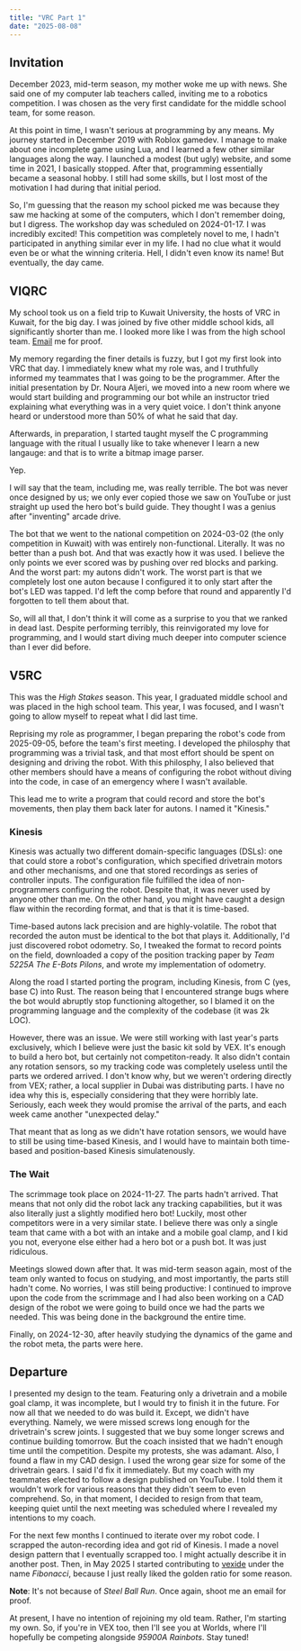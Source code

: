```yaml
---
title: "VRC Part 1"
date: "2025-08-08"
---
```

## Invitation

December 2023, mid-term season, my mother woke me up with news. She said one of my computer lab teachers called, inviting me to a robotics competition. I was chosen as the very first candidate for the middle school team, for some reason.

At this point in time, I wasn't serious at programming by any means. My journey started in December 2019 with Roblox gamedev. I manage to make about one incomplete game using Lua, and I learned a few other similar languages along the way. I launched a modest (but ugly) website, and some time in 2021, I basically stopped. After that, programming essentially became a seasonal hobby. I still had some skills, but I lost most of the motivation I had during that initial period.

So, I'm guessing that the reason my school picked me was because they saw me hacking at some of the computers, which I don't remember doing, but I digress. The workshop day was scheduled on 2024-01-17. I was incredibly excited! This competition was completely novel to me, I hadn't participated in anything similar ever in my life. I had no clue what it would even be or what the winning criteria. Hell, I didn't even know its name! But eventually, the day came.

## VIQRC

My school took us on a field trip to Kuwait University, the hosts of VRC in Kuwait, for the big day. I was joined by five other middle school kids, all significantly shorter than me. I looked more like I was from the high school team. [Email](mailto:phi@fibn.cc) me for proof.

My memory regarding the finer details is fuzzy, but I got my first look into VRC that day. I immediately knew what my role was, and I truthfully informed my teammates that I was going to be the programmer. After the initial presentation by Dr. Noura Aljeri, we moved into a new room where we would start building and programming our bot while an instructor tried explaining what everything was in a very quiet voice. I don't think anyone heard or understood more than 50% of what he said that day.

Afterwards, in preparation, I started taught myself the C programming language with the ritual I usually like to take whenever I learn a new langauge: and that is to write a bitmap image parser.

Yep.

I will say that the team, including me, was really terrible. The bot was never once designed by us; we only ever copied those we saw on YouTube or just straight up used the hero bot's build guide. They thought I was a genius after "inventing" arcade drive.

The bot that we went to the national competition on 2024-03-02 (the only competition in Kuwait) with was entirely non-functional. Literally. It was no better than a push bot. And that was exactly how it was used. I believe the only points we ever scored was by pushing over red blocks and parking. And the worst part: my autons didn't work. The worst part is that we completely lost one auton because I configured it to only start after the bot's LED was tapped. I'd left the comp before that round and apparently I'd forgotten to tell them about that.

So, will all that, I don't think it will come as a surprise to you that we ranked in dead last. Despite performing terribly, this reinvigorated my love for programming, and I would start diving much deeper into computer science than I ever did before.

## V5RC

This was the _High Stakes_ season. This year, I graduated middle school and was placed in the high school team. This year, I was focused, and I wasn't going to allow myself to repeat what I did last time.

Reprising my role as programmer, I began preparing the robot's code from 2025-09-05, before the team's first meeting. I developed the philosphy that programming was a trivial task, and that most effort should be spent on designing and driving the robot. With this philosphy, I also believed that other members should have a means of configuring the robot without diving into the code, in case of an emergency where I wasn't available.

This lead me to write a program that could record and store the bot's movements, then play them back later for autons. I named it "Kinesis."

### Kinesis

Kinesis was actually two different domain-specific languages (DSLs): one that could store a robot's configuration, which specified drivetrain motors and other mechanisms, and one that stored recordings as series of controller inputs. The configuration file fulfilled the idea of non-programmers configuring the robot. Despite that, it was never used by anyone other than me. On the other hand, you might have caught a design flaw within the recording format, and that is that it is time-based.

Time-based autons lack precision and are highly-volatile. The robot that recorded the auton must be identical to the bot that plays it. Additionally, I'd just discovered robot odometry. So, I tweaked the format to record points on the field, downloaded a copy of the position tracking paper by _Team 5225A The E-Bots Pilons_, and wrote my implementation of odometry.

Along the road I started porting the program, including Kinesis, from C (yes, base C) into Rust. The reason being that I encountered strange bugs where the bot would abruptly stop functioning altogether, so I blamed it on the programming language and the complexity of the codebase (it was 2k LOC).

However, there was an issue. We were still working with last year's parts exclusively, which I believe were just the basic kit sold by VEX. It's enough to build a hero bot, but certainly not competiton-ready. It also didn't contain any rotation sensors, so my tracking code was completely useless until the parts we ordered arrived. I don't know why, but we weren't ordering directly from VEX; rather, a local supplier in Dubai was distributing parts. I have no idea why this is, especially considering that they were horribly late. Seriously, each week they would promise the arrival of the parts, and each week came another "unexpected delay."

That meant that as long as we didn't have rotation sensors, we would have to still be using time-based Kinesis, and I would have to maintain both time-based and position-based Kinesis simulatenously.

### The Wait

The scrimmage took place on 2024-11-27. The parts hadn't arrived. That means that not only did the robot lack any tracking capabilities, but it was also literally just a slightly modified hero bot! Luckily, most other competitors were in a very similar state. I believe there was only a single team that came with a bot with an intake and a mobile goal clamp, and I kid you not, everyone else either had a hero bot or a push bot. It was just ridiculous.

Meetings slowed down after that. It was mid-term season again, most of the team only wanted to focus on studying, and most importantly, the parts still hadn't come. No worries, I was still being productive: I continued to improve upon the code from the scrimmage and I had also been working on a CAD design of the robot we were going to build once we had the parts we needed. This was being done in the background the entire time.

Finally, on 2024-12-30, after heavily studying the dynamics of the game and the robot meta, the parts were here.

## Departure

I presented my design to the team. Featuring only a drivetrain and a mobile goal clamp, it was incomplete, but I would try to finish it in the future. For now all that we needed to do was build it. Except, we didn't have everything. Namely, we were missed screws long enough for the drivetrain's screw joints. I suggested that we buy some longer screws and continue building tomorrow. But the coach insisted that we hadn't enough time until the competition. Despite my protests, she was adamant. Also, I found a flaw in my CAD design. I used the wrong gear size for some of the drivetrain gears. I said I'd fix it immediately. But my coach with my teammates elected to follow a design published on YouTube. I told them it wouldn't work for various reasons that they didn't seem to even comprehend. So, in that moment, I decided to resign from that team, keeping quiet until the next meeting was scheduled where I revealed my intentions to my coach.

For the next few months I continued to iterate over my robot code. I scrapped the auton-recording idea and got rid of Kinesis. I made a novel design pattern that I eventually scrapped too. I might actually describe it in another post. Then, in May 2025 I started contributing to [vexide](https://vexide.dev) under the name _Fibonacci_, because I just really liked the golden ratio for some reason.

__Note__: It's not because of _Steel Ball Run_. Once again, shoot me an email for proof.

At present, I have no intention of rejoining my old team. Rather, I'm starting my own. So, if you're in VEX too, then I'll see you at Worlds, where I'll hopefully be competing alongside _95900A Rainbots_. Stay tuned!
